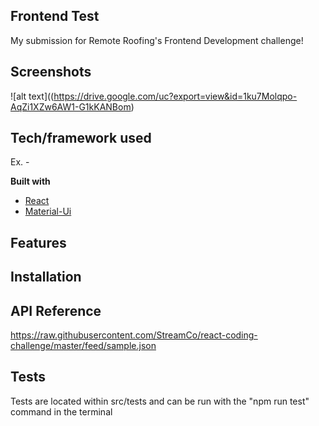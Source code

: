 ## Frontend Test
My submission for Remote Roofing's Frontend Development challenge!
 
## Screenshots
![alt text]((https://drive.google.com/uc?export=view&id=1ku7Molqpo-AqZi1XZw6AW1-G1kKANBom)


## Tech/framework used
Ex. -

<b>Built with</b>
- [React](https://reactjs.org/)
- [Material-Ui](https://material-ui.com/)

## Features

## Installation


## API Reference
https://raw.githubusercontent.com/StreamCo/react-coding-challenge/master/feed/sample.json

## Tests
Tests are located within src/tests and can be run with the "npm run test" command in the terminal 

